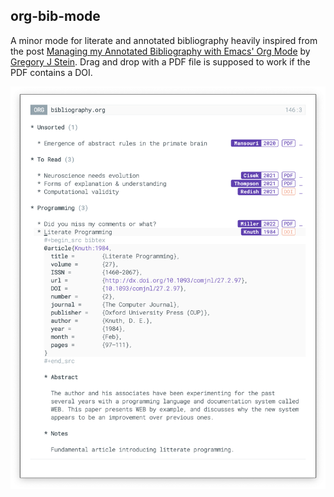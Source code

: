 ## org-bib-mode

A minor mode for literate and annotated bibliography heavily inspired from the post [Managing my Annotated Bibliography with Emacs' Org Mode](http://cachestocaches.com/2020/3/org-mode-annotated-bibliography/) by [Gregory J Stein](http://gjstein.com/). Drag and drop with a PDF file is supposed to work if the PDF contains a DOI.

[![](bibliography.png)](bibliography.png)
